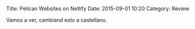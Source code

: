 Title: Pelican Websites on Netlify
Date: 2015-09-01 10:20
Category: Review

Vamos a ver, cambiand esto a castellano.

